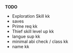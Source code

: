 **TODO**

- Exploration Skill kk
- saves
- Prime req kk
- Thief skill level up kk
- langue sup kk
 - minimal abi check / class kk
 - name kk
